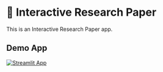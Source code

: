 # 📝 Interactive Research Paper

This is an Interactive Research Paper app.

## Demo App

[![Streamlit App](https://static.streamlit.io/badges/streamlit_badge_black_white.svg)]([https://starter-kit.streamlitapp.com/](https://research-paper.streamlit.app/))
